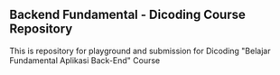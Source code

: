 ## Backend Fundamental - Dicoding Course Repository

This is repository for playground and submission for Dicoding "Belajar Fundamental Aplikasi Back-End" Course 

